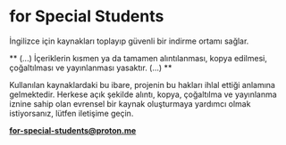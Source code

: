 # for Special Students

İngilizce için kaynakları toplayıp güvenli bir indirme ortamı sağlar.

**
(...)
İçeriklerin kısmen ya da tamamen alıntılanması, kopya edilmesi, çoğaltılması ve yayınlanması yasaktır.
(...)
**

Kullanılan kaynaklardaki bu ibare, projenin bu hakları ihlal ettiği anlamına gelmektedir.
Herkese açık şekilde alıntı, kopya, çoğaltılma ve yayınlanma iznine sahip olan evrensel bir kaynak oluşturmaya yardımcı olmak istiyorsanız, lütfen iletişime geçin.

**for-special-students@proton.me**
